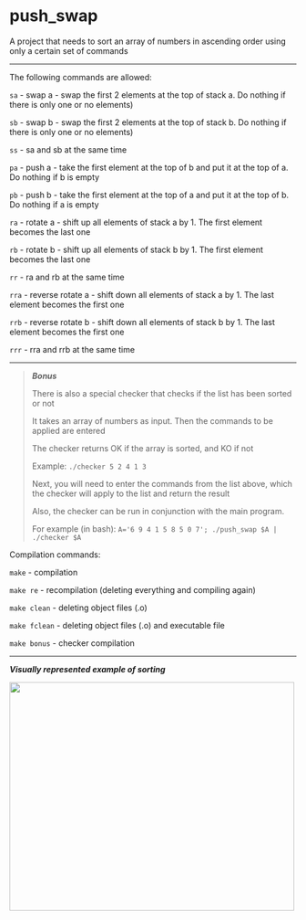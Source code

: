 # push_swap
A project that needs to sort an array of numbers in ascending order using only a certain set of commands
***
The following commands are allowed:

`sa` - swap a - swap the first 2 elements at the top of stack a. Do nothing if there
is only one or no elements)

`sb` - swap b - swap the first 2 elements at the top of stack b. Do nothing if there
is only one or no elements)

`ss` - sa and sb at the same time

`pa` - push a - take the first element at the top of b and put it at the top of a. Do
nothing if b is empty

`pb` - push b - take the first element at the top of a and put it at the top of b. Do
nothing if a is empty

`ra` - rotate a - shift up all elements of stack a by 1. The first element becomes
the last one

`rb` - rotate b - shift up all elements of stack b by 1. The first element becomes
the last one

`rr` - ra and rb at the same time

`rra` - reverse rotate a - shift down all elements of stack a by 1. The last element
becomes the first one

`rrb` - reverse rotate b - shift down all elements of stack b by 1. The last element
becomes the first one

`rrr` - rra and rrb at the same time
***
> ***Bonus***
> 
> There is also a special checker that checks if the list has been sorted or not
> 
> It takes an array of numbers as input. Then the commands to be applied are entered
> 
> The checker returns OK if the array is sorted, and KO if not
> 
> Example: `./checker 5 2 4 1 3` 
> 
> Next, you will need to enter the commands from the list above, which the checker will apply to the list and return the result
> 
> Also, the checker can be run in conjunction with the main program.
> 
> For example (in bash): `A='6 9 4 1 5 8 5 0 7'; ./push_swap $A | ./checker $A`


Compilation commands:

`make` - compilation

`make re` - recompilation (deleting everything and compiling again)

`make clean` - deleting object files (.o)

`make fclean` - deleting object files (.o) and executable file

`make bonus` - checker compilation
***
***Visually represented example of sorting***

<img src="https://media.giphy.com/media/XNQ98xTBVQV5b1Ns5r/giphy.gif" width="500" height="400" />

